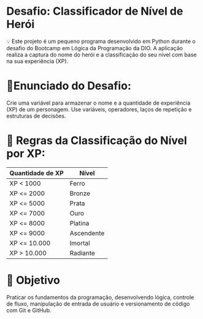 
# Desafio: Classificador de Nível de Herói

💡 Este projeto é um pequeno programa desenvolvido em Python durante o desafio do Bootcamp em Lógica da Programação da DIO. A aplicação realiza a captura do nome do herói e a classificação do seu nível com base na sua experiência (XP).

# 📃Enunciado do Desafio: 
Crie uma variável para armazenar o nome e a  quantidade de experiência (XP) de um personagem. Use variáveis, operadores, laços de repetição e estruturas de decisões.

# 💎 Regras da Classificação do Nível por XP:
| Quantidade de XP |   Nível  |
|------------------|----------|
| XP < 1000        | Ferro
| XP <= 2000       | Bronze
| XP <= 5000       | Prata
| XP <= 7000       | Ouro
| XP <= 8000       | Platina
| XP <= 9000       | Ascendente
| XP <= 10.000     | Imortal
| XP > 10.000      | Radiante


# 🚀 Objetivo
Praticar os fundamentos da programação, desenvolvendo lógica, controle de fluxo, manipulação de entrada de usuário e versionamento de código com Git e GitHub.




